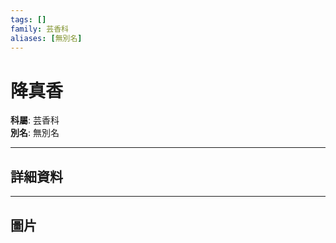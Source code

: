 ```yaml
---
tags: []
family: 芸香科
aliases: [無別名]
---
```


# 降真香

**科屬**: 芸香科  
**別名**: 無別名  

---

## 詳細資料


---

## 圖片
